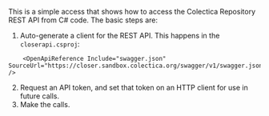 This is a simple access that shows how to access the Colectica Repository REST API from C# code.
The basic steps are:

1. Auto-generate a client for the REST API. This happens in the `closerapi.csproj`:

```
    <OpenApiReference Include="swagger.json" SourceUrl="https://closer.sandbox.colectica.org/swagger/v1/swagger.json" />
```

2. Request an API token, and set that token on an HTTP client for use in future calls.
3. Make the calls.
